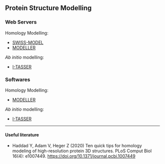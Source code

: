 ## Protein Structure Modelling

### Web Servers
Homology Modelling:
- [SWISS-MODEL](https://swissmodel.expasy.org/)
- [MODELLER](https://toolkit.tuebingen.mpg.de/tools/modeller)

*Ab initio* modelling:
- [I-TASSER](https://zhanglab.ccmb.med.umich.edu/I-TASSER/)

### Softwares
Homology Modelling:
- [MODELLER](https://salilab.org/modeller/)

*Ab initio* modelling:
- [I-TASSER](https://zhanglab.ccmb.med.umich.edu/I-TASSER/download/)

---
#### Useful literature
- Haddad Y, Adam V, Heger Z (2020) Ten quick tips for homology modeling of high-resolution protein 3D structures. PLoS Comput Biol 16(4): e1007449. https://doi.org/10.1371/journal.pcbi.1007449

